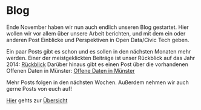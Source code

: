 # Blog

Ende November haben wir nun auch endlich unseren Blog gestartet.
Hier wollen wir vor allem über unsere Arbeit berichten, und mit dem ein oder anderen Post Einblicke und Perspektiven in Open Data/Civic Tech geben.

Ein paar Posts gibt es schon und es sollen in den nächsten Monaten mehr
werden.
Einer der meistgeklickten Beiträge ist unser Rückblick auf das Jahr 2014:
[Rückblick](http://codeformuenster.org/blog/2014/12/10/review-2014/)
Darüber hinaus gibt es einen Post über die vorhandenen Offenen Daten in
Münster: [Offene Daten in
Münster](http://codeformuenster.org/blog/2014/12/15/opendata/)

Mehr Posts folgen in den nächsten Wochen. Außerdem nehmen wir auch gerne Posts von euch auf!

[Hier](http://codeformuenster.org/blog/) gehts zur
[Übersicht](http://codeformuenster.org/blog/)

